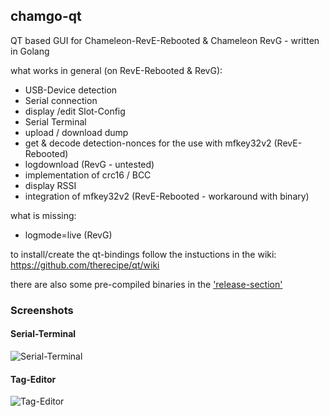 ## chamgo-qt
QT based GUI for Chameleon-RevE-Rebooted &amp; Chameleon RevG - written in Golang

what works in general (on RevE-Rebooted & RevG):
- USB-Device detection
- Serial connection
- display /edit  Slot-Config
- Serial Terminal
- upload / download dump
- get & decode detection-nonces for the use with mfkey32v2 (RevE-Rebooted)
- logdownload  (RevG - untested)
- implementation of crc16 / BCC 
- display RSSI
- integration of mfkey32v2 (RevE-Rebooted - workaround with binary)

what is missing:
- logmode=live (RevG)

to install/create the qt-bindings follow the instuctions in the wiki: https://github.com/therecipe/qt/wiki

there are also some pre-compiled binaries in the ['release-section'](https://github.com/WolfgangMau/chamgo-qt/releases)

### Screenshots
#### Serial-Terminal
![Serial-Terminal](https://github.com/WolfgangMau/chamgo-qt/blob/master/screenshots/Serial-Terminal.png)

#### Tag-Editor
![Tag-Editor](https://github.com/WolfgangMau/chamgo-qt/blob/master/screenshots/Tag-Editor.png)
